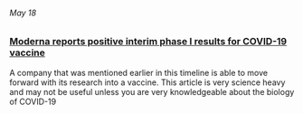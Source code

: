 ###### May 18

### [Moderna reports positive interim phase I results for COVID-19 vaccine](https://www.genengnews.com/news/moderna-reports-positive-interim-phase-i-results-for-covid-19-vaccine/)

 A company that was mentioned earlier in this timeline is able to move forward with its research into a vaccine. 
This article is very science heavy and may not be useful unless you are very knowledgeable about the biology of COVID-19
